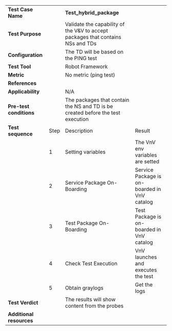 |||||
| :--- | :--- | :--- | :--- |
| __Test Case Name__ | | __Test_hybrid_package__ | |
| __Test Purpose__ | | Validate the capability of the V&V to accept packages that contains NSs and TDs| |
| __Configuration__ | | The TD will be based on the PING test| |
| __Test Tool__ | | Robot Framework| |
| __Metric__ | | No metric (ping test)| |
| __References__ | |  | |
| __Applicability__ | | N/A |
| __Pre-test conditions__ | | The packages that contain the NS and TD is be created before the test execution| |
| __Test sequence__ | Step | Description | Result |
| | 1 | Setting variables | The VnV env variables are setted|
| | 2 | Service Package On-Boarding | Service Package is on-boarded in VnV catalog|
| | 3 | Test Package On-Boarding | Test Package is on-boarded in VnV catalog|
| | 4 | Check Test Execution | VnV launches and executes the test |
| | 5 | Obtain graylogs | Get the logs|  
| __Test Verdict__ | | The results will show content from the probes | |
| __Additional resources__ | | | |

